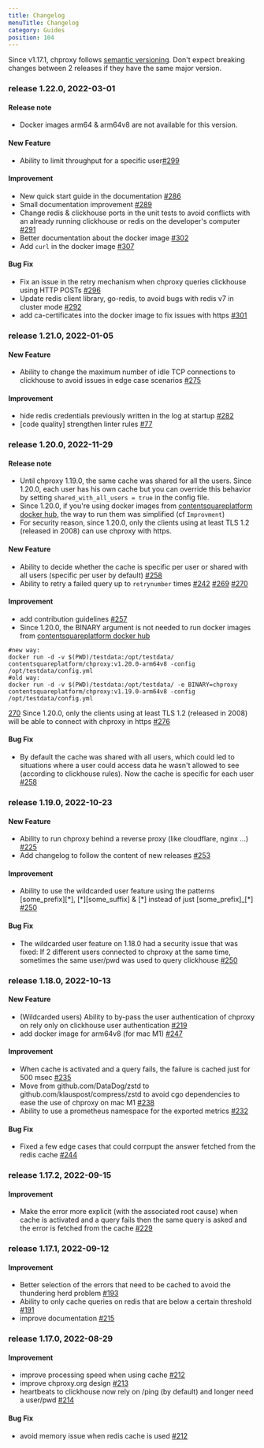 ```yaml
---
title: Changelog
menuTitle: Changelog
category: Guides
position: 104
---
```


Since v1.17.1, chproxy follows [semantic versioning](https://semver.org/).
Don't expect breaking changes between 2 releases if they have the same major version.

### <a id="229"></a> release 1.22.0, 2022-03-01

#### Release note
* Docker images arm64 & arm64v8 are not available for this version.

#### New Feature
* Ability to limit throughput for a specific user[#299](https://github.com/ContentSquare/chproxy/pull/299)

#### Improvement
* New quick start guide in the documentation [#286](https://github.com/ContentSquare/chproxy/pull/286)
* Small documentation improvement [#289](https://github.com/ContentSquare/chproxy/pull/)
* Change redis & clickhouse ports in the unit tests to avoid conflicts with an already running clickhouse or redis on the developer's computer [#291](https://github.com/ContentSquare/chproxy/pull/289)
* Better documentation about the docker image [#302](https://github.com/ContentSquare/chproxy/pull/302)
* Add `curl` in the docker image [#307](https://github.com/ContentSquare/chproxy/pull/307)

#### Bug Fix
* Fix an issue in the retry mechanism when chproxy queries clickhouse using  HTTP POSTs [#296](https://github.com/ContentSquare/chproxy/pull/296)
* Update redis client library, go-redis, to avoid bugs with redis v7 in cluster mode [#292](https://github.com/ContentSquare/chproxy/pull/292)
* add ca-certificates into the docker image to fix issues with https [#301](https://github.com/ContentSquare/chproxy/pull/301)

### <a id="229"></a> release 1.21.0, 2022-01-05

#### New Feature
* Ability to change the maximum number of idle TCP connections to clickhouse to avoid issues in edge case scenarios [#275](https://github.com/ContentSquare/chproxy/pull/275)

#### Improvement
* hide redis credentials previously written in the log at startup [#282](https://github.com/ContentSquare/chproxy/pull/282)
* [code quality] strengthen linter rules [#77](https://github.com/ContentSquare/chproxy/pull/277)


### <a id="229"></a> release 1.20.0, 2022-11-29

#### Release note
* Until chproxy 1.19.0, the same cache was shared for all the users.
Since 1.20.0, each user has his own cache but you can override this behavior by setting `shared_with_all_users = true` in the config file.
* Since 1.20.0, if you're using docker images from [contentsquareplatform docker hub](https://hub.docker.com/r/contentsquareplatform/chproxy), the way to run them was simplified (cf `Improvment`)
* For security reason, since 1.20.0, only the clients using at least TLS 1.2 (released in 2008) can use chproxy with https.

#### New Feature
* Ability to decide whether the cache is specific per user or shared with all users (specific per user by default) [#258](https://github.com/ContentSquare/chproxy/pull/258) 
* Ability to retry a failed query up to `retrynumber` times [#242](https://github.com/ContentSquare/chproxy/pull/242) [#269](https://github.com/ContentSquare/chproxy/pull/269) [#270](https://github.com/ContentSquare/chproxy/pull/270)

#### Improvement
* add contribution guidelines [#257](https://github.com/ContentSquare/chproxy/pull/257)
* Since 1.20.0, the BINARY argument is not needed to run docker images from [contentsquareplatform docker hub](https://hub.docker.com/r/contentsquareplatform/chproxy)
```
#new way:
docker run -d -v $(PWD)/testdata:/opt/testdata/ contentsquareplatform/chproxy:v1.20.0-arm64v8 -config /opt/testdata/config.yml
#old way:
docker run -d -v $(PWD)/testdata:/opt/testdata/ -e BINARY=chproxy contentsquareplatform/chproxy:v1.19.0-arm64v8 -config /opt/testdata/config.yml
```
[270](https://github.com/ContentSquare/chproxy/pull/274)
Since 1.20.0, only the clients using at least TLS 1.2 (released in 2008) will be able to connect with chproxy in https [#276](https://github.com/ContentSquare/chproxy/pull/276)

#### Bug Fix
* By default the cache was shared with all users, which could led to situations where a user could access data he wasn't allowed to see (according to clickhouse rules). Now the cache is specific for each user [#258](https://github.com/ContentSquare/chproxy/pull/258)




### <a id="229"></a> release 1.19.0, 2022-10-23

#### New Feature
* Ability to run chproxy behind a reverse proxy (like cloudflare, nginx ...) [#225](https://github.com/ContentSquare/chproxy/pull/225) 
* Add changelog to follow the content of new releases [#253](https://github.com/ContentSquare/chproxy/pull/253)

#### Improvement
* Ability to use the wildcarded user feature using the patterns [some_prefix][\*], [\*][some_suffix] & [\*] instead of just [some_prefix]_[\*] [#250](https://github.com/ContentSquare/chproxy/pull/250)

#### Bug Fix
* The wildcarded user feature on 1.18.0 had a security issue that was fixed: If 2 different users connected to chproxy at the same time, sometimes the same user/pwd was used to query clickhouse [#250](https://github.com/ContentSquare/chproxy/pull/250)



### <a id="228"></a> release 1.18.0, 2022-10-13

#### New Feature
* (Wildcarded users) Ability to by-pass the user authentication of chproxy on rely only on clickhouse user authentication [#219](https://github.com/ContentSquare/chproxy/pull/219)
* add docker image for arm64v8 (for mac M1) [#247](https://github.com/ContentSquare/chproxy/pull/247)

#### Improvement
* When cache is activated and a query fails, the failure is cached just for 500 msec [#235](https://github.com/ContentSquare/chproxy/pull/235)
* Move from github.com/DataDog/zstd to github.com/klauspost/compress/zstd to avoid cgo dependencies to ease the use of chproxy on mac M1 [#238](https://github.com/ContentSquare/chproxy/pull/238)
* Ability to use a prometheus namespace for the exported metrics [#232](https://github.com/ContentSquare/chproxy/pull/232)

#### Bug Fix
* Fixed a few edge cases that could corrpupt the answer fetched from the redis cache [#244](https://github.com/ContentSquare/chproxy/pull/244)



### <a id="228"></a> release 1.17.2, 2022-09-15

#### Improvement
* Make the error more explicit (with the associated root cause) when cache is activated and a query fails then the same query is asked and the error is fetched from the cache [#229](https://github.com/ContentSquare/chproxy/pull/229)



### <a id="228"></a> release 1.17.1, 2022-09-12

#### Improvement
* Better selection of the errors that need to be cached to avoid the thundering herd problem [#193](https://github.com/ContentSquare/chproxy/pull/193)
* Ability to only cache queries on redis that are below a certain threshold [#191](https://github.com/ContentSquare/chproxy/pull/191)
* improve documentation [#215](https://github.com/ContentSquare/chproxy/pull/215)



### <a id="228"></a> release 1.17.0, 2022-08-29

#### Improvement
* improve processing speed when using cache  [#212](https://github.com/ContentSquare/chproxy/pull/212)
* improve chproxy.org design  [#213](https://github.com/ContentSquare/chproxy/pull/213)
* heartbeats to clickhouse now rely on /ping (by default) and longer need a user/pwd [#214](https://github.com/ContentSquare/chproxy/pull/214)

#### Bug Fix
* avoid memory issue when redis cache is used  [#212](https://github.com/ContentSquare/chproxy/pull/212)
